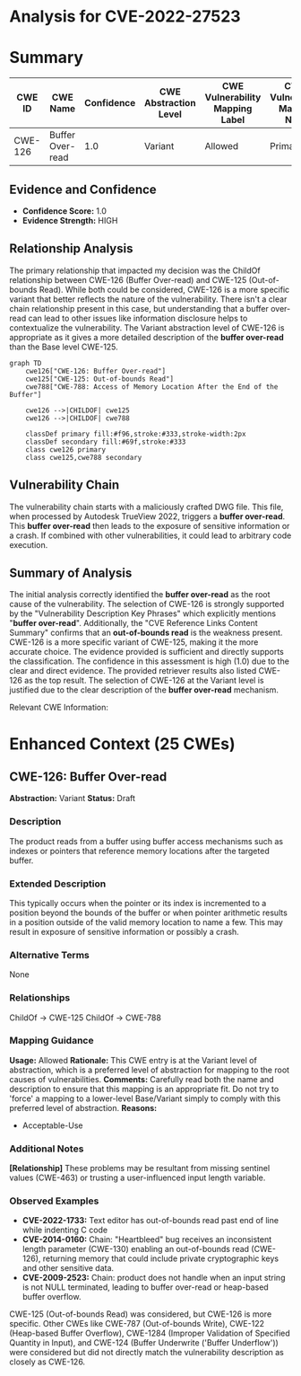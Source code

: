 # Analysis for CVE-2022-27523

# Summary
| CWE ID | CWE Name | Confidence | CWE Abstraction Level | CWE Vulnerability Mapping Label | CWE-Vulnerability Mapping Notes |
|---|---|---|---|---|---|
| CWE-126 | Buffer Over-read | 1.0 | Variant | Allowed | Primary CWE |

## Evidence and Confidence

*   **Confidence Score:** 1.0
*   **Evidence Strength:** HIGH

## Relationship Analysis
The primary relationship that impacted my decision was the ChildOf relationship between CWE-126 (Buffer Over-read) and CWE-125 (Out-of-bounds Read). While both could be considered, CWE-126 is a more specific variant that better reflects the nature of the vulnerability. There isn't a clear chain relationship present in this case, but understanding that a buffer over-read can lead to other issues like information disclosure helps to contextualize the vulnerability. The Variant abstraction level of CWE-126 is appropriate as it gives a more detailed description of the **buffer over-read** than the Base level CWE-125.

```mermaid
graph TD
    cwe126["CWE-126: Buffer Over-read"]
    cwe125["CWE-125: Out-of-bounds Read"]
    cwe788["CWE-788: Access of Memory Location After the End of the Buffer"]

    cwe126 -->|CHILDOF| cwe125
    cwe126 -->|CHILDOF| cwe788
    
    classDef primary fill:#f96,stroke:#333,stroke-width:2px
    classDef secondary fill:#69f,stroke:#333
    class cwe126 primary
    class cwe125,cwe788 secondary
```

## Vulnerability Chain
The vulnerability chain starts with a maliciously crafted DWG file. This file, when processed by Autodesk TrueView 2022, triggers a **buffer over-read**. This **buffer over-read** then leads to the exposure of sensitive information or a crash. If combined with other vulnerabilities, it could lead to arbitrary code execution.

## Summary of Analysis
The initial analysis correctly identified the **buffer over-read** as the root cause of the vulnerability. The selection of CWE-126 is strongly supported by the "Vulnerability Description Key Phrases" which explicitly mentions "**buffer over-read**". Additionally, the "CVE Reference Links Content Summary" confirms that an **out-of-bounds read** is the weakness present. CWE-126 is a more specific variant of CWE-125, making it the more accurate choice. The evidence provided is sufficient and directly supports the classification. The confidence in this assessment is high (1.0) due to the clear and direct evidence. The provided retriever results also listed CWE-126 as the top result. The selection of CWE-126 at the Variant level is justified due to the clear description of the **buffer over-read** mechanism.

Relevant CWE Information:

# Enhanced Context (25 CWEs)

## CWE-126: Buffer Over-read
**Abstraction:** Variant
**Status:** Draft

### Description
The product reads from a buffer using buffer access mechanisms such as indexes or pointers that reference memory locations after the targeted buffer.

### Extended Description
This typically occurs when the pointer or its index is incremented to a position beyond the bounds of the buffer or when pointer arithmetic results in a position outside of the valid memory location to name a few. This may result in exposure of sensitive information or possibly a crash.

### Alternative Terms
None

### Relationships
ChildOf -> CWE-125
ChildOf -> CWE-788

### Mapping Guidance
**Usage:** Allowed
**Rationale:** This CWE entry is at the Variant level of abstraction, which is a preferred level of abstraction for mapping to the root causes of vulnerabilities.
**Comments:** Carefully read both the name and description to ensure that this mapping is an appropriate fit. Do not try to 'force' a mapping to a lower-level Base/Variant simply to comply with this preferred level of abstraction.
**Reasons:**
- Acceptable-Use

### Additional Notes
**[Relationship]** These problems may be resultant from missing sentinel values (CWE-463) or trusting a user-influenced input length variable.

### Observed Examples
- **CVE-2022-1733:** Text editor has out-of-bounds read past end of line while indenting C code
- **CVE-2014-0160:** Chain: "Heartbleed" bug receives an inconsistent length parameter (CWE-130) enabling an out-of-bounds read (CWE-126), returning memory that could include private cryptographic keys and other sensitive data.
- **CVE-2009-2523:** Chain: product does not handle when an input string is not NULL terminated, leading to buffer over-read or heap-based buffer overflow.

CWE-125 (Out-of-bounds Read) was considered, but CWE-126 is more specific. Other CWEs like CWE-787 (Out-of-bounds Write), CWE-122 (Heap-based Buffer Overflow), CWE-1284 (Improper Validation of Specified Quantity in Input), and CWE-124 (Buffer Underwrite ('Buffer Underflow')) were considered but did not directly match the vulnerability description as closely as CWE-126.